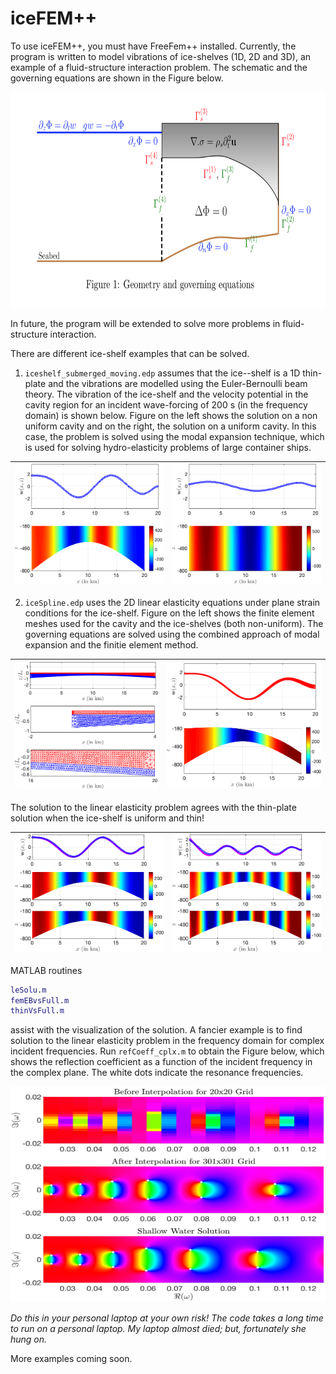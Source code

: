 # iceFEM++

To use iceFEM++, you must have FreeFem++ installed. Currently, the
program is written to model vibrations of ice-shelves (1D, 2D and 3D), an
example of a fluid-structure interaction problem. The schematic and
the governing equations are shown in the Figure below.

<style type="text/css">
.centerImage
{
 text-align:center;
 display:block;
}
</style>

<p style='text-align: center;'>
<img width="760" height="345" src="./Images/iceGeo.png" border="0">
</p>


In future, the
program will be extended to solve more problems in fluid-structure
interaction.

There are different ice-shelf examples that can be solved.

1. `iceshelf_submerged_moving.edp` assumes that the ice--shelf is a
1D thin-plate and the vibrations are modelled using the
Euler-Bernoulli beam theory. The vibration of the ice-shelf and the
velocity potential in the cavity region for an
incident wave-forcing of 200 s (in the frequency domain) is shown below. Figure on the left shows the solution on a non uniform cavity and on the right, the solution on a uniform cavity. In this case, the problem is solved using the modal expansion technique, which is used for solving hydro-elasticity problems of large container ships.

| ![Non-Uniform cavity](./Images/femEB1.png) | ![Uniform Cavity](./Images/femEB2.png) |
| ---------------------------------- | ------------------------------ |


2. `iceSpline.edp` uses the 2D linear elasticity equations under plane strain
conditions for the ice-shelf. Figure on the left shows the finite element meshes used for the cavity and the ice-shelves (both non-uniform).
The governing equations are solved using the combined approach of modal expansion and the finitie element method.

| ![Meshes](./Images/femLEmesh.png) | ![Solution](./Images/femLE.png) |
| ---------------------------------- | ------------------------------ |

The solution to the linear elasticity problem agrees with the thin-plate solution when the ice-shelf is uniform and thin!

| ![Meshes](./Images/femLEvsEB3.png) | ![Solution](./Images/femLEvsEB4.png) |
| ---------------------------------- | ------------------------------ |


MATLAB routines
```matlab
leSolu.m
femEBvsFull.m
thinVsFull.m
```
assist with the visualization of the solution. A fancier example is to find solution to the linear elasticity problem in the frequency domain for complex incident frequencies. Run `refCoeff_cplx.m` to obtain the Figure below, which shows the reflection coefficient as a function of the incident frequency in the complex plane. The white dots indicate the resonance frequencies.

<p style='text-align: center;'>
<img width="530" height="345" src="/Images/resonance3.png" border="0">
</p>

*Do this in your personal laptop at your own risk! The code takes a long time to run on a personal laptop. My laptop almost died; but, fortunately she hung on.*

More examples coming soon.
